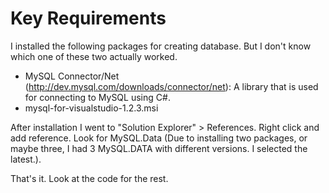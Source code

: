 # Key Requirements
I installed the following packages for creating database. But I don't know which one of these two actually worked.
* MySQL Connector/Net (http://dev.mysql.com/downloads/connector/net): A library that is used for connecting to MySQL using C#.
* mysql-for-visualstudio-1.2.3.msi

After installation I went to "Solution Explorer" > References. Right click and add reference. Look for MySQL.Data (Due to installing two packages, or maybe three, I had 3 MySQL.DATA with different versions. I selected the latest.).

That's it. Look at the code for the rest.